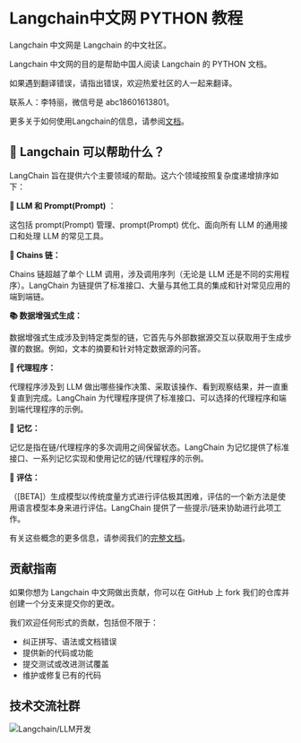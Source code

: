 # Langchain中文网 PYTHON 教程

Langchain 中文网是 Langchain 的中文社区。

Langchain 中文网的目的是帮助中国人阅读 Langchain 的 PYTHON 文档。

如果遇到翻译错误，请指出错误，欢迎热爱社区的人一起来翻译。

联系人：李特丽，微信号是 abc18601613801。

更多关于如何使用Langchain的信息，请参阅[文档](https://python.langchain.com.cn)。


## 🚀 Langchain 可以帮助什么？

LangChain 旨在提供六个主要领域的帮助。这六个领域按照复杂度递增排序如下：

**📃 LLM 和 Prompt(Prompt)** ：

这包括 prompt(Prompt) 管理、prompt(Prompt) 优化、面向所有 LLM 的通用接口和处理 LLM 的常见工具。

**🔗 Chains 链：**

Chains 链超越了单个 LLM 调用，涉及调用序列（无论是 LLM 还是不同的实用程序）。LangChain 为链提供了标准接口、大量与其他工具的集成和针对常见应用的端到端链。

**📚 数据增强式生成：**

数据增强式生成涉及到特定类型的链，它首先与外部数据源交互以获取用于生成步骤的数据。例如，文本的摘要和针对特定数据源的问答。

**🤖 代理程序：**

代理程序涉及到 LLM 做出哪些操作决策、采取该操作、看到观察结果，并一直重复直到完成。LangChain 为代理程序提供了标准接口、可以选择的代理程序和端到端代理程序的示例。

**🧠 记忆：**

记忆是指在链/代理程序的多次调用之间保留状态。LangChain 为记忆提供了标准接口、一系列记忆实现和使用记忆的链/代理程序的示例。

**🧐 评估：**

（[BETA]）生成模型以传统度量方式进行评估极其困难，评估的一个新方法是使用语言模型本身来进行评估。LangChain 提供了一些提示/链来协助进行此项工作。

有关这些概念的更多信息，请参阅我们的[完整文档](https://python.langchain.com)。


## 贡献指南

如果你想为 Langchain 中文网做出贡献，你可以在 GitHub 上 fork 我们的仓库并创建一个分支来提交你的更改。

我们欢迎任何形式的贡献，包括但不限于：

- 纠正拼写、语法或文档错误
- 提供新的代码或功能
- 提交测试或改进测试覆盖
- 维护或修复已有的代码

## 技术交流社群

![Langchain/LLM开发](https://pic1.zhimg.com/80/v2-31131dcb1732cb5bca7c182c9e8da046_r.jpg)




    
